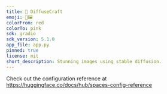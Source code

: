 ```yaml
---
title: 🧩 DiffuseCraft
emoji: 🧩🖼️
colorFrom: red
colorTo: pink
sdk: gradio
sdk_version: 5.1.0
app_file: app.py
pinned: true
license: mit
short_description: Stunning images using stable diffusion.
---
```


Check out the configuration reference at https://huggingface.co/docs/hub/spaces-config-reference